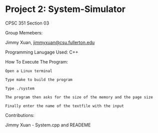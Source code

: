 #  Project 2: System-Simulator
CPSC 351 Section 03

Group Memebers:

  Jimmy Xuan, jimmyxuan@csu.fullerton.edu
  
Programming Lanugage Used: C++

How To Execute The Program:
    
    Open a Linux terminal
  
  	Type make to build the program
    
    Type ./system 
    
    The program then asks for the size of the memory and the page size
    
    Finally enter the name of the textfile with the input
    
Contributions: 

  Jimmy Xuan - System.cpp and READEME

    

